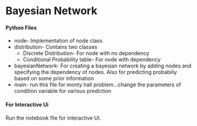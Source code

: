 # Bayesian Network
#### Python Files
- node- Implementation of node class
- distribution- Contains two classes
    - Discrete Distribution- For node with no dependency
    - Conditional Probability table- For node with dependency
- bayesianNetwork- For creating a bayesian network by adding nodes and specifying the dependency of nodes. Also for predicting probabiliy based on some prior information
- main- run this file for monty hall problem...change the parameters of condition variable for various prediction
#### For Interactive Ui
Run the notebook file for interactive UI.
